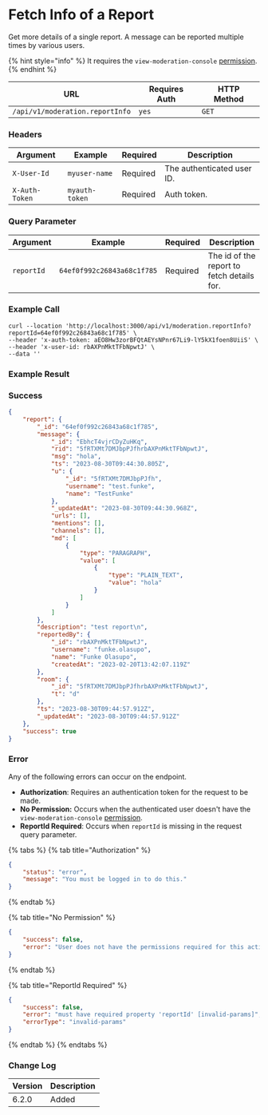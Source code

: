 # Fetch Info of a Report

Get more details of a single report. A message can be reported multiple times by various users.

{% hint style="info" %}
It requires the `view-moderation-console` [permission](https://docs.rocket.chat/use-rocket.chat/workspace-administration/permissions).
{% endhint %}

| URL                             | Requires Auth | HTTP Method |
| ------------------------------- | ------------- | ----------- |
| `/api/v1/moderation.reportInfo` | `yes`         | `GET`       |

### Headers <a href="#headers" id="headers"></a>

| Argument       | Example        | Required | Description                |
| -------------- | -------------- | -------- | -------------------------- |
| `X-User-Id`    | `myuser-name`  | Required | The authenticated user ID. |
| `X-Auth-Token` | `myauth-token` | Required | Auth token.                |

### Query Parameter <a href="#payload" id="payload"></a>

| Argument   | Example                    | Required | Description                                |
| ---------- | -------------------------- | -------- | ------------------------------------------ |
| `reportId` | `64ef0f992c26843a68c1f785` | Required | The id of the report to fetch details for. |

### Example Call <a href="#example-call" id="example-call"></a>

```
curl --location 'http://localhost:3000/api/v1/moderation.reportInfo?reportId=64ef0f992c26843a68c1f785' \
--header 'x-auth-token: aEO8Hw3zorBFQtAEYsNPnr67Li9-lY5kX1foen8UiiS' \
--header 'x-user-id: rbAXPnMktTFbNpwtJ' \
--data ''
```

### Example Result <a href="#example-result" id="example-result"></a>

### Success

```json
{
    "report": {
        "_id": "64ef0f992c26843a68c1f785",
        "message": {
            "_id": "EbhcT4vjrCDyZuHKq",
            "rid": "5fRTXMt7DMJbpPJfhrbAXPnMktTFbNpwtJ",
            "msg": "hola",
            "ts": "2023-08-30T09:44:30.805Z",
            "u": {
                "_id": "5fRTXMt7DMJbpPJfh",
                "username": "test.funke",
                "name": "TestFunke"
            },
            "_updatedAt": "2023-08-30T09:44:30.968Z",
            "urls": [],
            "mentions": [],
            "channels": [],
            "md": [
                {
                    "type": "PARAGRAPH",
                    "value": [
                        {
                            "type": "PLAIN_TEXT",
                            "value": "hola"
                        }
                    ]
                }
            ]
        },
        "description": "test report\n",
        "reportedBy": {
            "_id": "rbAXPnMktTFbNpwtJ",
            "username": "funke.olasupo",
            "name": "Funke Olasupo",
            "createdAt": "2023-02-20T13:42:07.119Z"
        },
        "room": {
            "_id": "5fRTXMt7DMJbpPJfhrbAXPnMktTFbNpwtJ",
            "t": "d"
        },
        "ts": "2023-08-30T09:44:57.912Z",
        "_updatedAt": "2023-08-30T09:44:57.912Z"
    },
    "success": true
}
```

### Error

Any of the following errors can occur on the endpoint.

* **Authorization**: Requires an authentication token for the request to be made.
* **No Permission:** Occurs when the authenticated user doesn't have the `view-moderation-console` [permission](https://docs.rocket.chat/use-rocket.chat/workspace-administration/permissions).
* **ReportId Required**: Occurs when `reportId` is missing in the request query parameter.&#x20;

{% tabs %}
{% tab title="Authorization" %}
```json
{
    "status": "error",
    "message": "You must be logged in to do this."
}
```
{% endtab %}

{% tab title="No Permission" %}
```json
{
    "success": false,
    "error": "User does not have the permissions required for this action [error-unauthorized]"
}
```
{% endtab %}

{% tab title="ReportId Required" %}
```json
{
    "success": false,
    "error": "must have required property 'reportId' [invalid-params]",
    "errorType": "invalid-params"
}
```
{% endtab %}
{% endtabs %}

### Change Log <a href="#change-log" id="change-log"></a>

| Version | Description |
| ------- | ----------- |
| 6.2.0   | Added       |
